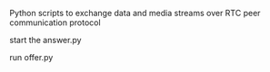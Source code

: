 
Python scripts to exchange data and media streams over RTC peer communication protocol

start the answer.py

run offer.py

